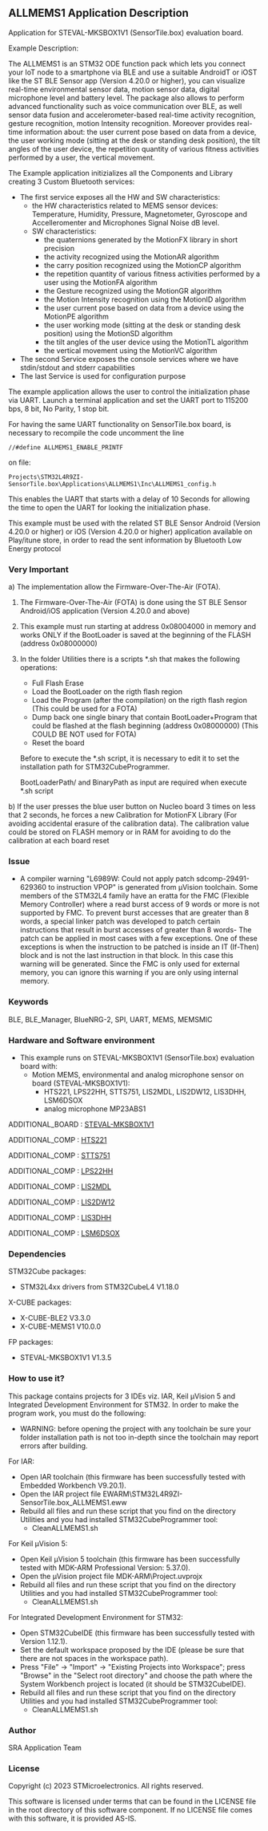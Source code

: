 ## <b>ALLMEMS1 Application Description</b>

Application for STEVAL-MKSBOX1V1 (SensorTile.box) evaluation board.

Example Description:

The ALLMEMS1 is an STM32 ODE function pack which lets you connect your IoT node to a smartphone via BLE and use a suitable AndroidT or iOST like the ST BLE Sensor app (Version 4.20.0 or higher),
you can visualize real-time environmental sensor data, motion sensor data, digital microphone level and battery level.
The package also allows to perform advanced functionality such as voice communication over BLE, as well sensor data fusion and accelerometer-based real-time activity recognition,
gesture recognition, motion Intensity recognition. Moreover provides real-time information about: the user current pose based on data from a device, the user working mode (sitting at the desk or standing desk position),
the tilt angles of the user device, the repetition quantity of various fitness activities performed by a user, the vertical movement. 

The Example application initizializes all the Components and Library creating 3 Custom Bluetooth services:

 - The first service exposes all the HW and SW characteristics:
   - the HW characteristics related to MEMS sensor devices: Temperature, Humidity, Pressure, Magnetometer, Gyroscope and Accelleromenter
     and Microphones Signal Noise dB level. 
   - SW characteristics:
       - the quaternions generated by the MotionFX library in short precision
       - the activity recognized using the MotionAR algorithm
       - the carry position recognized using the MotionCP algorithm
       - the repetition quantity of various fitness activities performed by a user using the MotionFA algorithm
       - the Gesture recognized using the MotionGR algorithm
       - the Motion Intensity recognition using the MotionID algorithm
       - the user current pose based on data from a device using the MotionPE algorithm
       - the user working mode (sitting at the desk or standing desk position) using the MotionSD algorithm
       - the tilt angles of the user device using the MotionTL algorithm
       - the vertical movement using the MotionVC algorithm
 - The second Service exposes the console services where we have stdin/stdout and stderr capabilities
 - The last Service is used for configuration purpose

The example application allows the user to control the initialization phase via UART.
Launch a terminal application and set the UART port to 115200 bps, 8 bit, No Parity, 1 stop bit.

For having the same UART functionality on SensorTile.box board, is necessary to recompile the code uncomment the line

	//#define ALLMEMS1_ENABLE_PRINTF
on file:

	Projects\STM32L4R9ZI-SensorTile.box\Applications\ALLMEMS1\Inc\ALLMEMS1_config.h
  
This enables the UART that starts with a delay of 10 Seconds for allowing the time to open the UART for looking the initialization phase.

This example must be used with the related ST BLE Sensor Android (Version 4.20.0 or higher) or iOS (Version 4.20.0 or higher) application available on Play/itune store,
in order to read the sent information by Bluetooth Low Energy protocol

### <b>Very Important</b> 

a) The implementation allow the Firmware-Over-The-Air (FOTA).
 
 1) The Firmware-Over-The-Air (FOTA) is done using the ST BLE Sensor Android/iOS application (Version 4.20.0 and above)
 
 2) This example must run starting at address 0x08004000 in memory and works ONLY if the BootLoader 
 is saved at the beginning of the FLASH (address 0x08000000)
 
 3) In the folder Utilities there is a scripts *.sh that makes the following operations:
    - Full Flash Erase
    - Load the BootLoader on the rigth flash region
    - Load the Program (after the compilation) on the rigth flash region (This could be used for a FOTA)
    - Dump back one single binary that contain BootLoader+Program that could be 
      flashed at the flash beginning (address 0x08000000) (This COULD BE NOT used for FOTA)
    - Reset the board
	
	Before to execute the *.sh script, it is necessary to edit it to set the installation path for STM32CubeProgrammer.
	
	BootLoaderPath/<BootLoader file name> and BinaryPath as input are required when execute *.sh script
	
b) If the user presses the blue user button on Nucleo board 3 times on less that 2 seconds, he forces a new
   Calibration for MotionFX Library (For avoiding accidental erasure of the calibration data).
   The calibration value could be stored on FLASH memory or in RAM for avoiding to do the calibration at each board reset

### <b>Issue</b>

- A compiler warning "L6989W: Could not apply patch sdcomp-29491-629360 to instruction VPOP" is generated from µVision toolchain.
  Some members of the STM32L4 family have an eratta for the FMC (Flexible Memory Controller) where a read burst access of 9 words or more is not supported by FMC.
  To prevent burst accesses that are greater than 8 words, a special linker patch was developed to patch certain instructions that result in burst accesses of greater
  than 8 words- The patch can be applied in most cases with a few exceptions.
  One of these exceptions is when the instruction to be patched is inside an IT (If-Then) block and is not the last instruction in that block.
  In this case this warning will be generated.
  Since the FMC is only used for external memory, you can ignore this warning if you are only using internal memory.

### <b>Keywords</b>

BLE, BLE_Manager, BlueNRG-2, SPI, UART, MEMS, MEMSMIC

### <b>Hardware and Software environment</b>

  - This example runs on STEVAL-MKSBOX1V1 (SensorTile.box) evaluation board with:
	- Motion MEMS, environmental and analog microphone sensor on board (STEVAL-MKSBOX1V1):
	  - HTS221, LPS22HH, STTS751, LIS2MDL, LIS2DW12, LIS3DHH, LSM6DSOX
	  - analog microphone MP23ABS1

ADDITIONAL_BOARD : [STEVAL-MKSBOX1V1](https://www.st.com/en/evaluation-tools/steval-mksbox1v1.html)

ADDITIONAL_COMP : [HTS221](https://www.st.com/content/st_com/en/products/mems-and-sensors/humidity-sensors/hts221.html)

ADDITIONAL_COMP : [STTS751](https://www.st.com/content/st_com/en/products/mems-and-sensors/temperature-sensors/stts751.html)

ADDITIONAL_COMP : [LPS22HH](https://www.st.com/content/st_com/en/products/mems-and-sensors/pressure-sensors/lps22hh.html)

ADDITIONAL_COMP : [LIS2MDL](https://www.st.com/content/st_com/en/products/mems-and-sensors/e-compasses/lis2mdl.html)

ADDITIONAL_COMP : [LIS2DW12](https://www.st.com/content/st_com/en/products/mems-and-sensors/accelerometers/lis2dw12.html)

ADDITIONAL_COMP : [LIS3DHH](https://www.st.com/content/st_com/en/products/mems-and-sensors/inemo-inertial-modules/lis3dhh.html)

ADDITIONAL_COMP : [LSM6DSOX](https://www.st.com/content/st_com/en/products/mems-and-sensors/inemo-inertial-modules/lsm6dsox.html)

### <b>Dependencies</b>

STM32Cube packages:

  - STM32L4xx drivers from STM32CubeL4 V1.18.0
  
X-CUBE packages:

  - X-CUBE-BLE2 V3.3.0
  - X-CUBE-MEMS1 V10.0.0
  
FP packages:

  - STEVAL-MKSBOX1V1 V1.3.5

### <b>How to use it?</b>

This package contains projects for 3 IDEs viz. IAR, Keil µVision 5 and Integrated Development Environment for STM32. 
In order to make the  program work, you must do the following:

 - WARNING: before opening the project with any toolchain be sure your folder
   installation path is not too in-depth since the toolchain may report errors
   after building.

For IAR:

 - Open IAR toolchain (this firmware has been successfully tested with Embedded Workbench V9.20.1).
 - Open the IAR project file EWARM\STM32L4R9ZI-SensorTile.box_ALLMEMS1.eww
 - Rebuild all files and run these script that you find on the directory Utilities and you had installed STM32CubeProgrammer tool:
   - CleanALLMEMS1.sh

For Keil µVision 5:

 - Open Keil µVision 5 toolchain (this firmware has been successfully tested with MDK-ARM Professional Version: 5.37.0).
 - Open the µVision project file MDK-ARM\Project.uvprojx
 - Rebuild all files and run these script that you find on the directory Utilities and you had installed STM32CubeProgrammer tool:
   - CleanALLMEMS1.sh
 
For Integrated Development Environment for STM32:

 - Open STM32CubeIDE (this firmware has been successfully tested with Version 1.12.1).
 - Set the default workspace proposed by the IDE (please be sure that there are not spaces in the workspace path).
 - Press "File" -> "Import" -> "Existing Projects into Workspace"; press "Browse" in the "Select root directory" and choose the path where the System
   Workbench project is located (it should be STM32CubeIDE). 
 - Rebuild all files and run these script that you find on the directory Utilities and you had installed STM32CubeProgrammer tool:
   - CleanALLMEMS1.sh

### <b>Author</b>

SRA Application Team

### <b>License</b>

Copyright (c) 2023 STMicroelectronics.
All rights reserved.

This software is licensed under terms that can be found in the LICENSE file
in the root directory of this software component.
If no LICENSE file comes with this software, it is provided AS-IS.